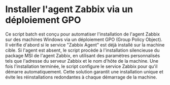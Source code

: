 #  Installer l'agent Zabbix via un déploiement GPO
Ce script batch est conçu pour automatiser l'installation de l'agent Zabbix sur des machines Windows via un déploiement GPO (Group Policy Object). Il vérifie d'abord si le service "Zabbix Agent" est déjà installé sur la machine cible. Si l'agent est absent, le script procède à l'installation silencieuse du package MSI de l'agent Zabbix, en utilisant des paramètres personnalisés tels que l'adresse du serveur Zabbix et le nom d'hôte de la machine. Une fois l'installation terminée, le script configure le service Zabbix pour qu'il démarre automatiquement. Cette solution garantit une installation unique et évite les réinstallations redondantes à chaque démarrage de la machine.
